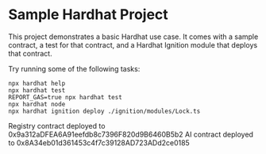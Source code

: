 # Sample Hardhat Project

This project demonstrates a basic Hardhat use case. It comes with a sample contract, a test for that contract, and a Hardhat Ignition module that deploys that contract.

Try running some of the following tasks:

```shell
npx hardhat help
npx hardhat test
REPORT_GAS=true npx hardhat test
npx hardhat node
npx hardhat ignition deploy ./ignition/modules/Lock.ts
```

Registry contract deployed to 0x9a312aDFEA6A91eefdb8c7396F820d9B6460B5b2
AI contract deployed to 0x8A34eb01d361453c4f7c39128AD723ADd2ce0185